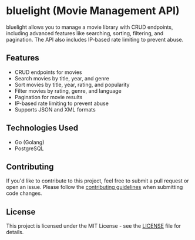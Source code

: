 # bluelight (Movie Management API)

bluelight allows you to manage a movie library with CRUD endpoints, including advanced features like searching, sorting, filtering, and pagination. The API also includes IP-based rate limiting to prevent abuse.

## Features

- CRUD endpoints for movies
- Search movies by title, year, and genre
- Sort movies by title, year, rating, and popularity
- Filter movies by rating, genre, and language
- Pagination for movie results
- IP-based rate limiting to prevent abuse
- Supports JSON and XML formats

## Technologies Used

- Go (Golang)
- PostgreSQL

## Contributing

If you'd like to contribute to this project, feel free to submit a pull request or open an issue. Please follow the [contributing guidelines](CONTRIBUTING.md) when submitting code changes.

## License

This project is licensed under the MIT License - see the [LICENSE](LICENSE) file for details.
